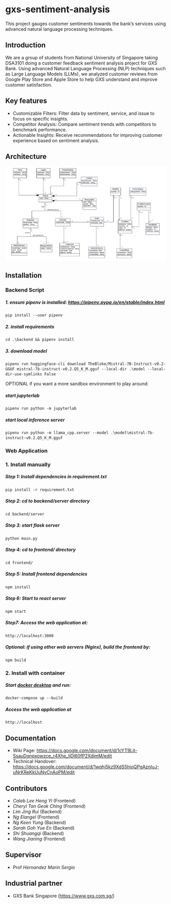 # gxs-sentiment-analysis
This project gauges customer sentiments towards the bank’s services using advanced natural language processing techniques.

## Introduction
We are a group of students from National University of Singapore taking DSA3101 doing a customer feedback sentiment analysis project for GXS Bank. Using advanced Natural Language Processing (NLP) techniques such as Large Language Models (LLMs), we analyzed customer reviews from Google Play Store and Apple Store to help GXS understand and improve customer satisfaction.

## Key features
* Customizable Filters: Filter data by sentiment, service, and issue to focus on specific insights.
* Competitor Analysis: Compare sentiment trends with competitors to benchmark performance.
* Actionable Insights: Receive recommendations for improving customer experience based on sentiment analysis.

## Architecture 

![architecture](arch.png)


## Installation 

### Backend Script

##### 1. ensure pipenv is installed: https://pipenv.pypa.io/en/stable/index.html
    pip install --user pipenv

##### 2. install requirements
    cd .\backend && pipenv install

##### 3. download model
    pipenv run huggingface-cli download TheBloke/Mistral-7B-Instruct-v0.2-GGUF mistral-7b-instruct-v0.2.Q5_K_M.gguf --local-dir .\model --local-dir-use-symlinks False

OPTIONAL if you want a more sandbox environment to play around: 
##### start jupyterlab
    pipenv run python -m jupyterlab
##### start local inference server
    pipenv run python -m llama_cpp.server --model .\model\mistral-7b-instruct-v0.2.Q5_K_M.gguf


### Web Application
### 1. Install manually
##### Step 1: Install dependencies in requirement.txt
    pip install -r requirement.txt
##### Step 2: cd to backend/server directory
    cd backend/server
##### Step 3: start flask server
    python main.py
##### Step 4: cd to frontend/ directory
    cd frontend/
##### Step 5: Install frontend dependencies
    npm install
##### Step 6: Start to react server
    npm start
##### Step7: Access the web application at:
    http://localhost:3000
##### Optional: if using other web servers (Nginx), build the frontend by:
    npm build
### 2. Install with container
##### Start [docker desktop](https://www.docker.com/products/docker-desktop/) and run:
    docker-compose up --build
##### Access the web application at
    http://localhost

## Documentation
* Wiki Page: https://docs.google.com/document/d/1cYT9Ljt-SsauDqnpxowzce_r4Xhp_ljDl60fP2XdjmM/edit
* Technical Handover: https://docs.google.com/document/d/1wqhj5kz9XdS5hioQPgAznluJ-uNrKReKkUuNyCnAoPM/edit

## Contributors 
- *Caleb Lee Heng Yi* (Frontend)
- *Cheryl Tan Geok Ching* (Frontend)
- *Lim Jing Rui* (Backend)
- *Ng Elangel* (Frontend)
- *Ng Keen Yung* (Backend)
- *Sarah Goh Yue En* (Backend)
- *Shi Shuangqi* (Backend)
- *Wang Jianing* (Frontend)

## Supervisor
- Prof *Hernandez Marin Sergio*

## Industrial partner
- GXS Bank Singapore (https://www.gxs.com.sg/)
